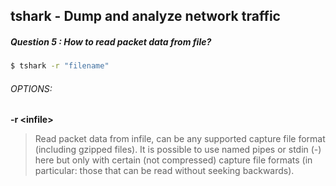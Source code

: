 ## tshark - Dump and analyze network traffic
##### Question 5 : How to read packet data from file?
```bash
$ tshark -r "filename" 
```

###### OPTIONS:


__-r \<infile>__

>Read packet data from infile, can be any supported capture file format (including gzipped files). It is possible to use named pipes or stdin (-) here but only with certain (not compressed) capture file formats (in particular: those that can be read without seeking backwards).
